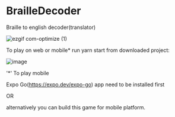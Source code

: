 # BrailleDecoder
Braille to english decoder(translator)

![ezgif com-optimize (1)](https://user-images.githubusercontent.com/2025773/221251692-e237401f-ffb5-4aa5-a46b-57c99662328d.gif)

To play on web or mobile* run yarn start from downloaded project:

![image](https://user-images.githubusercontent.com/2025773/221249564-1a230c15-f2c7-4924-aaac-bfd48cc4e1ef.png)

'*' To play mobile

Expo Go(https://expo.dev/expo-go) app need to be installed first

OR

alternatively you can build this game for mobile platform.

